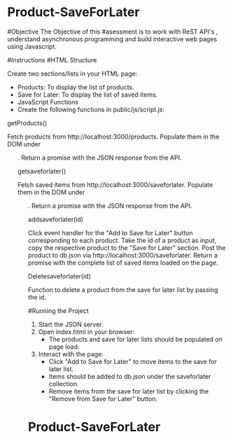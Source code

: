 # Product-SaveForLater

#Objective
The Objective of this #asessment is to work with ReST API's , understand asynchronous programming and build interactive web pages using Javascript.

#Instructions
#HTML Structure

Create two sections/lists in your HTML page:
  - Products: To display the list of products.
  - Save for Later: To display the list of saved items.
  - JavaScript Functions
  - Create the following functions in public/js/script.js:

getProducts()

Fetch products from http://localhost:3000/products.
Populate them in the DOM under <ul id="products">.
Return a promise with the JSON response from the API.

getsaveforlater()

Fetch saved items from http://localhost:3000/saveforlater.
Populate them in the DOM under <ul id="saveforlaterList">.
Return a promise with the JSON response from the API.

addsaveforlater(id)

Click event handler for the "Add to Save for Later" button corresponding to each product.
Take the id of a product as input, copy the respective product to the "Save for Later" section.
Post the product to db.json via http://localhost:3000/saveforlater.
Return a promise with the complete list of saved items loaded on the page.

Deletesaveforlater(id)

Function to delete a product from the save for later list by passing the id.

#Running the Project
1. Start the JSON server.
2. Open index.html in your browser:
   - The products and save for later lists should be populated on page load.
3. Interact with the page:
   - Click "Add to Save for Later" to move items to the save for later list.
   - Items should be added to db.json under the saveforlater collection.
   - Remove items from the save for later list by clicking the "Remove from Save for Later" button.
# Product-SaveForLater
